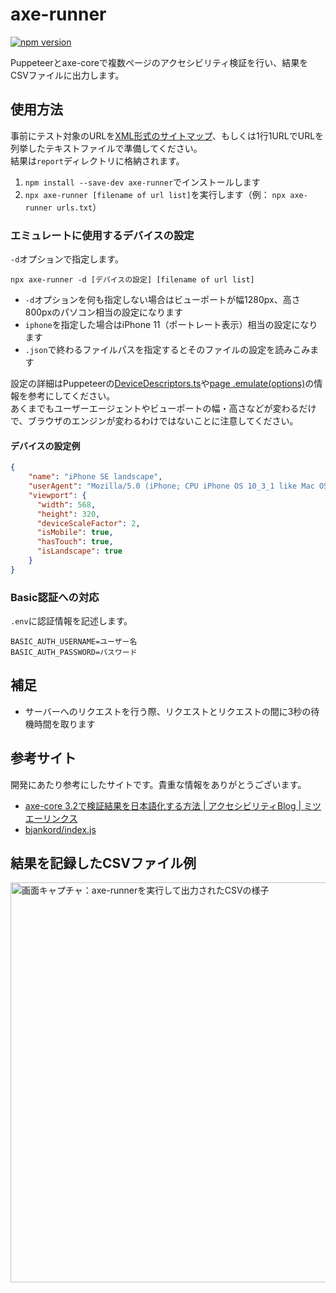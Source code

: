 # axe-runner

[![npm version](https://badge.fury.io/js/axe-runner.svg)](https://badge.fury.io/js/axe-runner)

Puppeteerとaxe-coreで複数ページのアクセシビリティ検証を行い、結果をCSVファイルに出力します。

## 使用方法

事前にテスト対象のURLを[XML形式のサイトマップ](https://developers.google.com/search/docs/advanced/sitemaps/build-sitemap?hl=ja)、もしくは1行1URLでURLを列挙したテキストファイルで準備してください。  
結果は`report`ディレクトリに格納されます。

1. `npm install --save-dev axe-runner`でインストールします
1. `npx axe-runner [filename of url list]`を実行します（例： `npx axe-runner urls.txt`）

### エミュレートに使用するデバイスの設定

`-d`オプションで指定します。

`npx axe-runner -d [デバイスの設定] [filename of url list]`

- `-d`オプションを何も指定しない場合はビューポートが幅1280px、高さ800pxのパソコン相当の設定になります
- `iphone`を指定した場合はiPhone 11（ポートレート表示）相当の設定になります
- `.json`で終わるファイルパスを指定するとそのファイルの設定を読みこみます

設定の詳細はPuppeteerの[DeviceDescriptors.ts](https://github.com/puppeteer/puppeteer/blob/main/src/common/DeviceDescriptors.ts)や[page
.emulate(options)](https://pptr.dev/#?product=Puppeteer&version=v7.0.4&show=api-pageemulateoptions)の情報を参考にしてください。  
あくまでもユーザーエージェントやビューポートの幅・高さなどが変わるだけで、ブラウザのエンジンが変わるわけではないことに注意してください。

#### デバイスの設定例

```json
{
    "name": "iPhone SE landscape",
    "userAgent": "Mozilla/5.0 (iPhone; CPU iPhone OS 10_3_1 like Mac OS X) AppleWebKit/603.1.30 (KHTML, like Gecko) Version/10.0 Mobile/14E304 Safari/602.1",
    "viewport": {
      "width": 568,
      "height": 320,
      "deviceScaleFactor": 2,
      "isMobile": true,
      "hasTouch": true,
      "isLandscape": true
    }
}
```

### Basic認証への対応

`.env`に認証情報を記述します。

```
BASIC_AUTH_USERNAME=ユーザー名
BASIC_AUTH_PASSWORD=パスワード
```

## 補足

- サーバーへのリクエストを行う際、リクエストとリクエストの間に3秒の待機時間を取ります

## 参考サイト

開発にあたり参考にしたサイトです。貴重な情報をありがとうございます。

- [axe-core 3.2で検証結果を日本語化する方法 | アクセシビリティBlog | ミツエーリンクス](https://www.mitsue.co.jp/knowledge/blog/a11y/201903/07_1700.html)
- [bjankord/index.js](https://gist.github.com/bjankord/c8afaf345b4499ca3b1267063ce48562)

## 結果を記録したCSVファイル例

<img src="https://www.anothersky.pw/assets/20191030_pic_02_1440w.png" alt="画面キャプチャ：axe-runnerを実行して出力されたCSVの様子" style="width: 640px; height: auto;">
